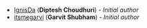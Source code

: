 <!-- Please use this format to add your contributions to this file -->
<!-- [SocialUsernameName](Profile-Url) (**Your Name**) - _Description of your contribution in a few words_ -->

- [IgnisDa](https://github.com/IgnisDa/) (**Diptesh Choudhuri**) - _Initial author_
- [itsmegarvi](https://github.com/itsmegarvi/) (**Garvit Shubham**) - _Initial author_
